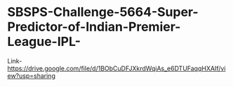 # SBSPS-Challenge-5664-Super-Predictor-of-Indian-Premier-League-IPL-
Link-https://drive.google.com/file/d/1BObCuDFJXkrdWqiAs_e6DTUFaqqHXAIf/view?usp=sharing
